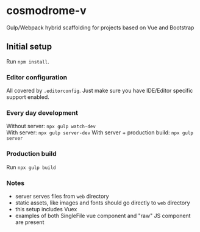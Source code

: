 # cosmodrome-v
Gulp/Webpack hybrid scaffolding for projects based on Vue and Bootstrap

## Initial setup

Run `npm install`.

### Editor configuration

All covered by `.editorconfig`. Just make sure you have IDE/Editor specific support enabled.

### Every day development

Without server: `npx gulp watch-dev`  
With server: `npx gulp server-dev`
With server + production build: `npx gulp server`

### Production build
Run `npx gulp build`

### Notes

- server serves files from `web` directory
- static assets, like images and fonts should go directly to `web` directory
- this setup includes Vuex
- examples of both SingleFile vue component and "raw" JS component are present
